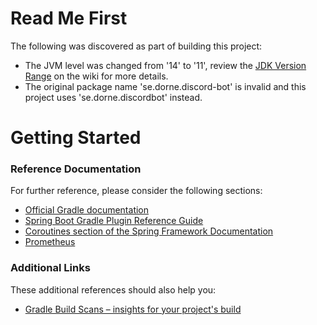 # Read Me First
The following was discovered as part of building this project:

* The JVM level was changed from '14' to '11', review the [JDK Version Range](https://github.com/spring-projects/spring-framework/wiki/Spring-Framework-Versions#jdk-version-range) on the wiki for more details.
* The original package name 'se.dorne.discord-bot' is invalid and this project uses 'se.dorne.discordbot' instead.

# Getting Started

### Reference Documentation
For further reference, please consider the following sections:

* [Official Gradle documentation](https://docs.gradle.org)
* [Spring Boot Gradle Plugin Reference Guide](https://docs.spring.io/spring-boot/docs/2.2.7.RELEASE/gradle-plugin/reference/html/)
* [Coroutines section of the Spring Framework Documentation](https://docs.spring.io/spring/docs/5.2.6.RELEASE/spring-framework-reference/languages.html#coroutines)
* [Prometheus](https://docs.spring.io/spring-boot/docs/2.2.7.RELEASE/reference/html/production-ready-features.html#production-ready-metrics-export-prometheus)

### Additional Links
These additional references should also help you:

* [Gradle Build Scans – insights for your project's build](https://scans.gradle.com#gradle)

